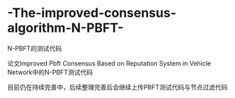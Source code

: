# -The-improved-consensus-algorithm-N-PBFT-
N-PBFT的测试代码

论文Improved Pbft Consensus Based on Reputation
System in Vehicle Network中的N-PBFT测试代码

目前仍在持续完善中，后续整理完善后会继续上传PBFT测试代码与节点过滤代码

